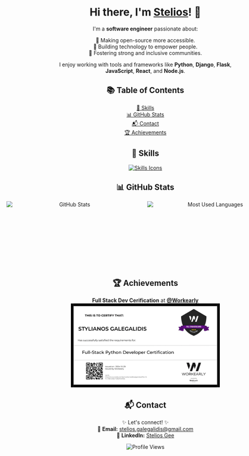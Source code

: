 <div align="center" id="user-content-toc">

# Hi there, I'm [Stelios](https://github.com/SteliosGee)! 👋

I'm a **software engineer** passionate about:

🌟 Making open-source more accessible.  
🌟 Building technology to empower people.  
🌟 Fostering strong and inclusive communities.

I enjoy working with tools and frameworks like **Python**, **Django**, **Flask**, **JavaScript**, **React**, and **Node.js**.

## 📚 Table of Contents

[🚀 Skills](#-skills)  
[📊 GitHub Stats](#-github-stats)  
[📬 Contact](#-contact)  
[🏆 Achievements](#-achievements)

## 🚀 Skills

<div style="display: flex; justify-content: center; gap: 20px; flex-wrap: wrap;">

<a href="https://skillicons.dev">
  <img src="https://skillicons.dev/icons?i=git,python,js,ts,react,nodejs,django,flask,mysql,kotlin,html,css" alt="Skills Icons" />
</a>

</div>

## 📊 GitHub Stats

<div style="display: flex; justify-content: center; gap: 10px; flex-wrap: no-wrap;">
    <img height=175 width=350 alt="GitHub Stats" src="https://github-readme-stats.vercel.app/api?username=SteliosGee&show_icons=true&count_private=true&theme=dark" />&nbsp;&nbsp;
    <img height=175 width=350 alt="Most Used Languages" src="https://github-readme-stats.vercel.app/api/top-langs/?username=SteliosGee&theme=dark" />&nbsp;&nbsp;
</div>

## 🏆 Achievements

**Full Stack Dev Cerification** at [**@Workearly**](https://www.workearly.gr)
<img src="assets/w_fullStack.png" alt="Certification" width="400" />

## 📬 Contact

✨ Let's connect! ✨  
📧 **Email:** [stelios.galegalidis@gmail.com](mailto:stelios.galegalidis@gmail.com)  
💼 **LinkedIn:** [Stelios Gee](https://www.linkedin.com/in/stelios-galegalidis-59b448220/)

<img src="https://komarev.com/ghpvc/?username=SteliosGee&color=blueviolet" alt="Profile Views" />

</div>
